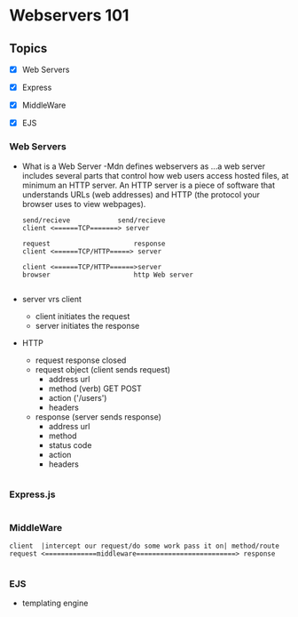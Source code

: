 # Webservers 101

## Topics
* [x] Web Servers
* [x] Express
* [x] MiddleWare
* [x] EJS


### Web Servers
* What is a Web Server
  -Mdn defines webservers as ...a web server includes several parts that control how web users access hosted files, at minimum an HTTP server. An HTTP server is a piece of software that understands URLs (web addresses) and HTTP (the protocol your browser uses to view webpages).
  
  ```
  send/recieve            send/recieve
  client <======TCP=======> server

  request                     response
  client <======TCP/HTTP=====> server

  client <======TCP/HTTP======>server
  browser                     http Web server


* server vrs client
  - client initiates the request
  - server initiates the response


* HTTP
  - request response closed
  - request object (client sends request)
    - address url
    - method (verb) GET POST
    - action ('/users')
    - headers
  - response (server sends response)
    - address url
    - method
    - status code 
    - action
    - headers

```javascript

```


### Express.js

```javascript

```

### MiddleWare
```
client  |intercept our request/do some work pass it on| method/route 
request <=============middleware=========================> response
```
```javascript

```


### EJS
* templating engine
 ```html
 ```